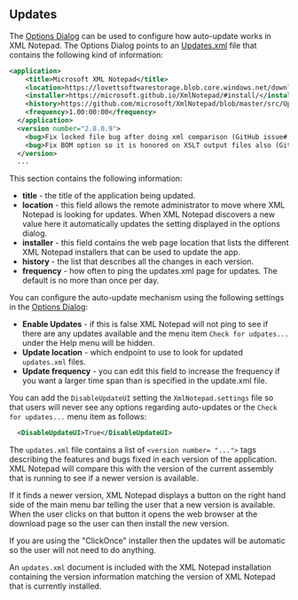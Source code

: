
## Updates

The [Options Dialog](options.md) can be used to configure how auto-update works in XML Notepad. The Options Dialog
points to an [Updates.xml](https://github.com/microsoft/XmlNotepad/blob/master/src/Updates/Updates.xml) file that
contains the following kind of information:

```xml
<application>
    <title>Microsoft XML Notepad</title>
    <location>https://lovettsoftwarestorage.blob.core.windows.net/downloads/XmlNotepad/Updates.xml</location>
    <installer>https://microsoft.github.io/XmlNotepad/#install/</installer>
    <history>https://github.com/microsoft/XmlNotepad/blob/master/src/Updates/Updates.xml/</history>
    <frequency>1.00:00:00</frequency>
  </application>
  <version number="2.8.0.9">
    <bug>Fix locked file bug after doing xml comparison (GitHub issue# 44).</bug>
    <bug>Fix BOM option so it is honored on XSLT output files also (GitHub issue# 46).</bug>
  </version>
  ...
```

This section contains the following information:

- **title** - the title of the application being updated.
- **location** - this field allows the remote administrator to move where XML Notepad is looking for updates. When XML
  Notepad discovers a new value here it automatically updates the setting displayed in the options dialog.
- **installer** - this field contains the web page location that lists the different XML Notepad installers that can be
  used to update the app.
- **history** - the list that describes all the changes in each version.
- **frequency** - how often to ping the updates.xml page for updates. The default is no more than once per day.

You can configure the auto-update mechanism using the following settings in the [Options Dialog](options.md):
- **Enable Updates** - if this is false XML Notepad will not ping to see if there are any updates available and the menu
item `Check for udpates...` under the Help menu will be hidden.
- **Update location** - which endpoint to use to look for updated `updates.xml` files.
- **Update frequency** - you can edit this field to increase the frequency if you want a larger time span than is specified in the update.xml file.

You can add the `DisableUpdateUI` setting the `XmlNotepad.settings` file so that users will never see any options
regarding auto-updates or the `Check for updates...` menu item as follows:
```xml
  <DisableUpdateUI>True</DisableUpdateUI>
```

The `updates.xml` file contains a list of `<version number= "...">` tags describing the features and bugs fixed in each
version of the application. XML Notepad will compare this with the version of the current assembly that is running to
see if a newer version is available.

If it finds a newer version, XML Notepad displays a button on the right hand side of the main menu bar telling the user
that a new version is available. When the user clicks on that button it opens the web browser at the download page so
the user can then install the new version.

If you are using the "ClickOnce" installer then the updates will be automatic so the user will not need to do anything.

An `updates.xml` document is included with the XML Notepad installation containing the version information matching the
version of XML Notepad that is currently installed.
